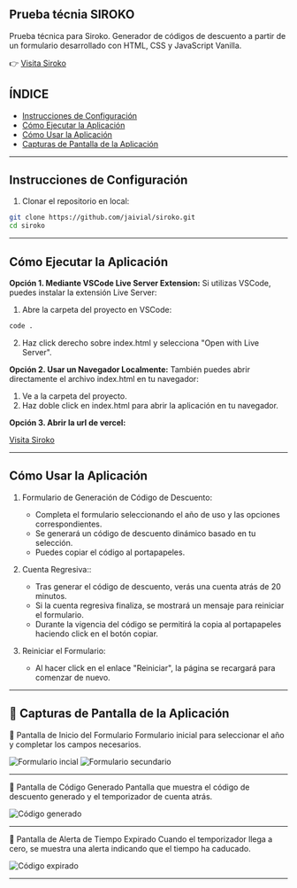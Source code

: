 ## **Prueba técnia SIROKO**
Prueba técnica para Siroko. Generador de códigos de descuento a partir de un formulario desarrollado con HTML, CSS y JavaScript Vanilla.

👉 [Visita Siroko](https://siroko.vercel.app)

## **ÍNDICE**
- [Instrucciones de Configuración](#instrucciones-de-configuración)
- [Cómo Ejecutar la Aplicación](#cómo-ejecutar-la-aplicación)
- [Cómo Usar la Aplicación](#cómo-usar-la-aplicación)
- [Capturas de Pantalla de la Aplicación](#capturas-de-pantalla-de-la-aplicación)
---

## **Instrucciones de Configuración**
  1. Clonar el repositorio en local:
```bash
git clone https://github.com/jaivial/siroko.git
cd siroko
```

---

## **Cómo Ejecutar la Aplicación**
**Opción 1. Mediante VSCode Live Server Extension:**
Si utilizas VSCode, puedes instalar la extensión Live Server:

  1. Abre la carpeta del proyecto en VSCode:
  ```bash
  code .
  ```
  2. Haz click derecho sobre index.html y selecciona "Open with Live Server".

**Opción 2. Usar un Navegador Localmente:**
También puedes abrir directamente el archivo index.html en tu navegador:

  1. Ve a la carpeta del proyecto.
  2. Haz doble click en index.html para abrir la aplicación en tu navegador.

**Opción 3. Abrir la url de vercel:**

[Visita Siroko](https://siroko.vercel.app)



---

## **Cómo Usar la Aplicación**
1. Formulario de Generación de Código de Descuento:
   - Completa el formulario seleccionando el año de uso y las opciones correspondientes.
   - Se generará un código de descuento dinámico basado en tu selección.
   - Puedes copiar el código al portapapeles.
     

2. Cuenta Regresiva::
   - Tras generar el código de descuento, verás una cuenta atrás de 20 minutos.
   - Si la cuenta regresiva finaliza, se mostrará un mensaje para reiniciar el formulario.
   - Durante la vigencia del código se permitirá la copia al portapapeles haciendo click en el botón copiar.
     

3. Reiniciar el Formulario:
   - Al hacer click en el enlace "Reiniciar", la página se recargará para comenzar de nuevo.
     

---

## **📸 Capturas de Pantalla de la Aplicación**
🔹 Pantalla de Inicio del Formulario
Formulario inicial para seleccionar el año y completar los campos necesarios.

![Formulario incial](public/tutorial1.png)
![Formulario secundario](public/tutorial2.png)

---

🔹 Pantalla de Código Generado
Pantalla que muestra el código de descuento generado y el temporizador de cuenta atrás.

![Código generado](public/tutorial3.png)

---

🔹 Pantalla de Alerta de Tiempo Expirado
Cuando el temporizador llega a cero, se muestra una alerta indicando que el tiempo ha caducado.

![Código expirado](public/tutorial4.png)

---
